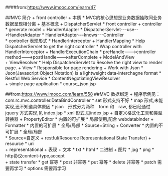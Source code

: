 ####from:https://www.imooc.com/learn/47

##MVC 简介
    + front controller
    + 本质
        * MVC的核心思想是业务数据抽取同业务数据呈现相分离
    + 基本概念
        + DispatcherServlet
            * front controller
        + controller
            * generate model
        + HandlerAdapter
            * DispatcherServlet---use-->HandlerAdapter 
            * HandlerAdapter---knows---Controller       
            * controller 表现形式
        * HandlerInterceptor
        + HandlerMapping 
            * Help DispatcherServlet to get the right controller
            * Wrap controller with HandlerInterceptor
        + HandlerExecutionChain
            * preHandle--->controller method--->postHandle--->afterComplete
        + ModelAndView   
        + ViewResolver
            * Help DispatcherServlet to Resolve the right view to render page.
        + View
            * Responsible for page rendering 
    + Work with Json
        * Json(Javascript Object Notation) is a lightweight data-interchagne format
        * Restful Web Service
        * ContentNegotiatingViewResolver     
        + simple page application
            * course_json.jsp   
            
            
##from:https://www.imooc.com/learn/558
##MVC 数据绑定
    + 程序示例见： com.rc.mvc.controller.DataBindController
        * set 形式支持不好
        * map 形式,未能实现,还不知道具体原因
        * json　形式分为两种　form 和　raw, 都已经通过 jquery 方式实现,见 index.jsp
        * xml 形式,见index.jsp
        + 自定义格式化工具和类型转换器
            + PropertyEditor
                * 内置的可扩展
                * 局部使用,配合 webdatabinder 
            + Formatter
                * 内置的可扩展 
                * 全局/局部
                * Source=String
            + Converter
                * 内置的不可扩展
                * 全局/局部     
                * Source=自定义
        + restful(Resource Representational State Transfer)
            + resource
                * uri    
            + representational
                + 表现
                    + 文本
                        * txt
                        * html
                        * 二进制
                    + 图片
                        * jpg
                        * png
                * http协议content-type,accept        
            + state transfer
                * get 幂等
                * post 非幂等
                * put 幂等
                * delete 非幂等
                * patch  需要再学习
                * options 需要再学习
                                         